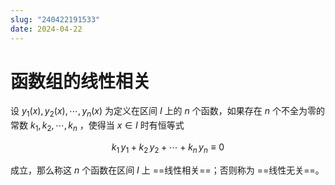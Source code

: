 ```yaml
---
slug: "240422191533"
date: 2024-04-22
---
```


# 函数组的线性相关

设 $y_1(x), y_2(x), \cdots, y_n(x)$ 为定义在区间 $I$ 上的 $n$ 个函数，如果存在 $n$ 个不全为零的常数 $k_1, k_2, \cdots, k_n$ ，使得当 $x \in I$ 时有恒等式

$$
k_1\,y_1 + k_2\,y_2 + \cdots + k_n\,y_n \equiv 0
$$

成立，那么称这 $n$ 个函数在区间 $I$ 上 ==线性相关==；否则称为 ==线性无关==。
